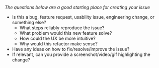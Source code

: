*The questions below are a good starting place for creating your issue*

* Is this a bug, feature request, usability issue, engineering change, or something else?
  * What steps reliably reproduce the issue?
  * What problem would this new feature solve?
  * How could the UX be more intuitive?
  * Why would this refactor make sense?
* Have any ideas on how to fix/resolve/improve the issue?
* If relevant, can you provide a screenshot/video/gif highlighting the change?
